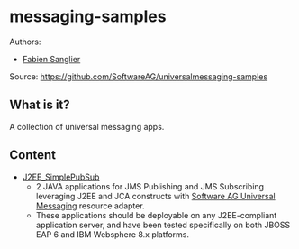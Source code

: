 messaging-samples
=================

Authors: 
- [Fabien Sanglier](mailto:fabien.sanglier@softwareag.com)

Source: <https://github.com/SoftwareAG/universalmessaging-samples>

What is it?
-----------
A collection of universal messaging apps.

Content
-------

* [J2EE_SimplePubSub](J2EE_SimplePubSub)
  * 2 JAVA applications for JMS Publishing and JMS Subscribing leveraging J2EE and JCA constructs
  with [Software AG Universal Messaging](http://www2.softwareag.com/it/products/terracotta/universal_messaging.aspx) resource adapter.
  * These applications should be deployable on any J2EE-compliant application server, and have been tested specifically on both JBOSS EAP 6 and IBM Websphere 8.x platforms.